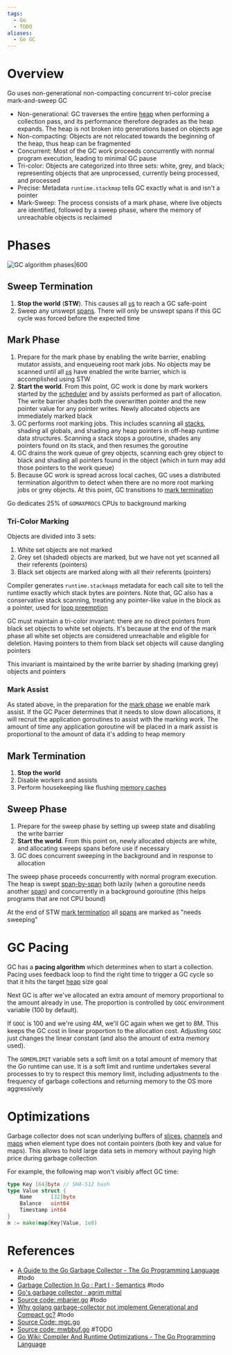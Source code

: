```yaml
---
tags:
  - Go
  - TODO
aliases:
  - Go GC
---
```


# Overview

Go uses non-generational non-compacting concurrent tri-color precise mark-and-sweep GC

- Non-generational: GC traverses the entire [heap](Heap%20Memory.md) when performing a collection pass, and its performance therefore degrades as the heap expands. The heap is not broken into generations based on objects age
- Non-compacting: Objects are not relocated towards the beginning of the heap, thus heap can be fragmented
- Concurrent: Most of the GC work proceeds concurrently with normal program execution, leading to minimal GC pause
- Tri-color: Objects are categorized into three sets: white, grey, and black; representing objects that are unprocessed, currently being processed, and processed
- Precise: Metadata `runtime.stackmap` tells GC exactly what is and isn't a pointer
- Mark-Sweep: The process consists of a mark phase, where live objects are identified, followed by a sweep phase, where the memory of unreachable objects is reclaimed

# Phases

![GC algorithm phases|600](GC%20algorithm%20phases.png)

## Sweep Termination

1. **Stop the world** (**STW**). This causes all [`p`s](Go%20Goroutines%20and%20Scheduler%20Internals.md) to reach a GC safe-point
2. Sweep any unswept [spans](Go%20Memory%20Allocator.md). There will only be unswept spans if this GC cycle was forced before the expected time

## Mark Phase

1. Prepare for the mark phase by enabling the write barrier, enabling mutator assists, and enqueueing root mark jobs. No objects may be scanned until all [`p`s](Go%20Goroutines%20and%20Scheduler%20Internals.md) have enabled the write barrier, which is accomplished using STW
2. **Start the world**. From this point, GC work is done by mark workers started by the [scheduler](Go%20Goroutines%20and%20Scheduler%20Internals.md) and by assists performed as part of allocation. The write barrier shades both the overwritten pointer and the new pointer value for any pointer writes. Newly allocated objects are immediately marked black
3. GC performs root marking jobs. This includes scanning all [stacks](Call%20Stack.md), shading all globals, and shading any heap pointers in off-heap runtime data structures. Scanning a stack stops a goroutine, shades any pointers found on its stack, and then resumes the goroutine
4. GC drains the work queue of grey objects, scanning each grey object to black and shading all pointers found in the object (which in turn may add those pointers to the work queue)
5. Because GC work is spread across local caches, GC uses a distributed termination algorithm to detect when there are no more root marking jobs or grey objects. At this point, GC transitions to [mark termination](#Mark%20Termination)

Go dedicates 25% of `GOMAXPROCS` CPUs to background marking

### Tri-Color Marking

Objects are divided into 3 sets:

1. White set objects are not marked
2. Grey set (shaded) objects are marked, but we have not yet scanned all their referents (pointers)
3. Black set objects are marked along with all their referents (pointers)

Compiler generates `runtime.stackmap`s metadata for each call site to tell the runtime exactly which stack bytes are pointers. Note that, GC also has a conservative stack scanning, treating any pointer-like value in the block as a pointer, used for [loop preemption](Go%20Scheduler%20WIP.md#Loop%20Preemption)

GC must maintain a tri-color invariant: there are no direct pointers from black set objects to white set objects. It's because at the end of the mark phase all white set objects are considered unreachable and eligible for deletion. Having pointers to them from black set objects will cause dangling pointers

This invariant is maintained by the write barrier by shading (marking grey) objects and pointers

### Mark Assist

As stated above, in the preparation for the [mark phase](#Mark%20Phase) we enable mark assist. If the GC Pacer determines that it needs to slow down allocations, it will recruit the application goroutines to assist with the marking work. The amount of time any application goroutine will be placed in a mark assist is proportional to the amount of data it's adding to heap memory

## Mark Termination

1. **Stop the world**
2. Disable workers and assists
3. Perform housekeeping like flushing [memory caches](Go%20Memory%20Allocator.md)

## Sweep Phase

1. Prepare for the sweep phase by setting up sweep state and disabling the write barrier
2. **Start the world**. From this point on, newly allocated objects are white, and allocating sweeps spans before use if necessary
3. GC does concurrent sweeping in the background and in response to allocation

The sweep phase proceeds concurrently with normal program execution. The heap is swept [span-by-span](Go%20Memory%20Allocator.md) both lazily (when a goroutine needs another [span](Go%20Memory%20Allocator.md)) and concurrently in a background goroutine (this helps programs that are not CPU bound)

At the end of STW [mark termination](#Mark%20Termination) all [spans](Go%20Memory%20Allocator.md) are marked as "needs sweeping"

# GC Pacing

GC has a **pacing algorithm** which determines when to start a collection. Pacing uses feedback loop to find the right time to trigger a GC cycle so that it hits the target [heap](Heap%20Memory.md) size goal

Next GC is after we've allocated an extra amount of memory proportional to the amount already in use. The proportion is controlled by `GOGC` environment variable (100 by default). 

If `GOGC` is 100 and we're using 4M, we'll GC again when we get to 8M. This keeps the GC cost in linear proportion to the allocation cost. Adjusting `GOGC` just changes the linear constant (and also the amount of extra memory used).

The `GOMEMLIMIT` variable sets a soft limit on a total amount of memory that the Go runtime can use. It is a soft limit and runtime undertakes several processes to try to respect this memory limit, including adjustments to the frequency of garbage collections and returning memory to the OS more aggressively

# Optimizations

Garbage collector does not scan underlying buffers of [slices](Go%20Slice%20Internals.md), [channels](Go%20Channels%20Internals.md) and [maps](Go%20Map%20Internals.md) when element type does not contain pointers (both key and value for maps). This allows to hold large data sets in memory without paying high price during garbage collection

For example, the following map won't visibly affect GC time:

```go
type Key [64]byte // SHA-512 hash
type Value struct {
    Name      [32]byte
    Balance   uint64
    Timestamp int64
}
m := make(map[Key]Value, 1e8)
```

# References

- [A Guide to the Go Garbage Collector - The Go Programming Language](https://tip.golang.org/doc/gc-guide) #todo
- [Garbage Collection In Go : Part I - Semantics](https://www.ardanlabs.com/blog/2018/12/garbage-collection-in-go-part1-semantics.html) #todo
- [Go's garbage collector · agrim mittal](https://agrim123.github.io/posts/go-garbage-collector.html)
- [Source code: mbarier.go](https://github.com/golang/go/blob/master/src/runtime/mbarrier.go) #todo
- [Why golang garbage-collector not implement Generational and Compact gc?](https://groups.google.com/g/golang-nuts/c/KJiyv2mV2pU) #todo
- [Source Code: mgc.go](https://github.com/golang/go/blob/master/src/runtime/mgc.go#L5-L127)
- [Source code: mwbbuf.go](https://github.com/golang/go/blob/master/src/runtime/mwbbuf.go) #TODO 
- [Go Wiki: Compiler And Runtime Optimizations - The Go Programming Language](https://go.dev/wiki/CompilerOptimizations#non-scannable-objects)
